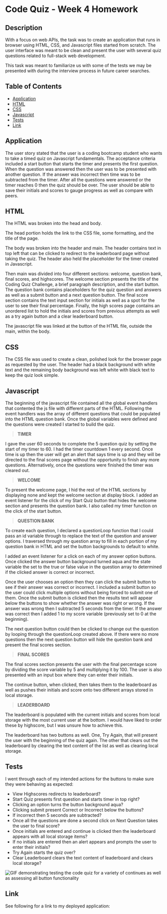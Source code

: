 # Code Quiz - Week 4 Homework

## Description

With a focus on web APIs, the task was to create an application that runs in browser using HTML, CSS, and Javascript files started from scratch. The user interface was meant to be clean and present the user with several quiz questions related to full-stack web development. 

This task was meant to familiarize us with some of the tests we may be presented with during the interview process in future career searches. 

## Table of Contents
- [Application](#Application)
- [HTML](#html)
- [CSS](#css)
- [Javascript](#javascript)
- [Tests](#tests)
- [Link](#link)

## Application 

The user story stated that the user is a coding bootcamp student who wants to take a timed quiz on Javascript fundamentals. The acceptance criteria included a start button that starts the timer and presents the first question. When the question was answered then the user was to be presented with another question. If the answer was incorrect then time was to be subtracted from the timer. After all the questions were answered or the timer reaches 0 then the quiz should be over. The user should be able to save their initials and scores to gauge progress as well as compare with peers. 

## HTML

The HTML was broken into the head and body. 

The head portion holds the link to the CSS file, some formatting, and the title of the page.

The body was broken into the header and main. The header contains text in top left that can be clicked to redirect to the leaderboard page without taking the quiz. The header also held the placeholder for the timer created in Javascript. 

Then main was divided into four different sections: welcome, question bank, final scores, and highscores. The welcome section presents the title of the Coding Quiz Challenge, a brief paragraph description, and the start button. The question bank contains placeholders for the quiz question and answers as well as a submit button and a next question button. The final score section contains the text input section for initials as well as a spot for the user to see their final percentage. Finally, the high scores page contains an unordered list to hold the initials and scores from previous attempts as well as a try again button and a clear leaderboard button. 

The javascript file was linked at the button of the HTML file, outside the main, within the body. 

## CSS

The CSS file was used to create a clean, polished look for the browser page as requested by the user. The header had a black background with white text and the remaining body background was left white with black text to keep the quiz look simple. 

## Javascript

The beginning of the javascript file contained all the global event handlers that contented the js file with different parts of the HTML. Following the event handlers was the array of different questions that could be populated into the HTML question bank. Once the global variables were defined and the questions were created I started to build the quiz. 

> **TIMER**

I gave the user 60 seconds to complete the 5 question quiz by setting the start of my timer to 60. I had the timer countdown 1 every second. Once time is up then the user will get an alert that says time is up and they will be directed to the final scores page without the opportunity to finish any more questions. Alternatively, once the questions were finished the timer was cleared out. 

> **WELCOME**

To present the welcome page, I hid the rest of the HTML sections by displaying none and kept the welcome section at display block. I added an event listener for the click of my Start Quiz button that hides the welcome section and presents the question bank. I also called my timer function on the click of the start button. 

> **QUESTION BANK**

To create each question, I declared a questionLoop function that I could pass an id variable through to replace the text of the question and answer options. I traversed through my question array to fill in each portion of my question bank in HTML and set the button backgrounds to default to white.

I added an event listener for a click on each of my answer option buttons. Once clicked the answer button background turned aqua and the state variable the set to the true or false value in the question array to determined if the clicked answer is correct or incorrect. 

Once the user chooses an option then they can click the submit button to see if their answer was correct or incorrect. I included a submit button so the user could click multiple options without being forced to submit one of them. Once the submit button is clicked then the results text will appear below the buttons to show whether the answer was right or wrong. If the answer was wrong then I subtracted 5 seconds from the timer. If the answer was correct then I added 1 to my score variable (previously set to 0 at the beginning).

The next question button could then be clicked to change out the question by looping through the questionLoop created above. If there were no more questions then the next question button will hide the question bank and present the final scores section. 

> **FINAL SCORES**

The final scores section presents the user with the final percentage score by dividing the score variable by 5 and multiplying it by 100. The user is also presented with an input box where they can enter their initials. 

The continue button, when clicked, then takes them to the leaderboard as well as pushes their initials and score onto two different arrays stored in local storage. 

> **LEADERBOARD**

The leaderboard is populated with the current initials and scores from local storage with the most current user at the bottom. I would have liked to order these by highscore, but I was unsure how to achieve this. 

The leaderboard has two buttons as well. One, Try Again, that will present the user with the beginning of the quiz again. The other that clears out the leaderboard by clearing the text content of the list as well as clearing local storage. 

## Tests
I went through each of my intended actions for the buttons to make sure they were behaving as expected:
- View Highscores redirects to leaderboard?
- Start Quiz presents first question and starts timer in top right?
- Clicking an option turns the button background aqua?
- Clicking submit present Correct or Incorrect below the buttons?
- If incorrect then 5 seconds are subtracted?
- Once all the questions are done a second click on Next Question takes the user to final score?
- Once initials are entered and continue is clicked then the leaderboard appears with all local storage items?
- If no initials are entered then an alert appears and prompts the user to enter their initials?
- Try Again starts the quiz over?
- Clear Leaderboard clears the text content of leaderboard and clears local storage?

![GIF demonstrating testing the code quiz for a variety of continues as well as assessing all button functionality](https://github.com/nbulger1/code-quiz/blob/main/assets/images/code_quiz_test.gif)

## Link

See following for a link to my deployed application: 